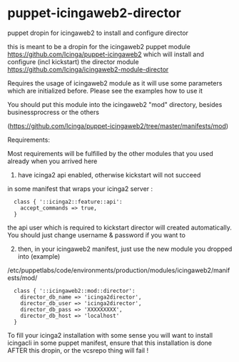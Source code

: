 # puppet-icingaweb2-director
puppet dropin for icingaweb2 to install and configure director

this is meant to be a dropin for the icingaweb2 puppet module https://github.com/Icinga/puppet-icingaweb2 which will install and configure (incl kickstart) the director module https://github.com/Icinga/icingaweb2-module-director 

Requires the usage of icingaweb2 module as it will use some parameters which are initialized before.
Please see the examples how to use it

You should put this module into the icingaweb2 "mod" directory, besides businessprocress or the others 

(https://github.com/Icinga/puppet-icingaweb2/tree/master/manifests/mod)

Requirements:

Most requirements will be fulfilled by the other modules that you used already when you arrived here

1. have icinga2 api enabled, otherwise kickstart will not succeed

in some manifest that wraps your icinga2 server :

```
  class { '::icinga2::feature::api':
    accept_commands => true,
  }
```

the api user which is required to kickstart director will created automatically. You should just change username & password if you want to 

2. then, in your icingaweb2 manifest, just use the new module you dropped into (example) 

/etc/puppetlabs/code/environments/production/modules/icingaweb2/manifests/mod/

```
  class { '::icingaweb2::mod::director':
    director_db_name => 'icinga2director',
    director_db_user => 'icinga2director',
    director_db_pass => 'XXXXXXXXX',
    director_db_host => 'localhost'
  } 
``` 

To fill your icinga2 installation with some sense you will want to install icingacli in some puppet manifest, ensure that this installation is done AFTER this dropin, or the vcsrepo thing will fail !
